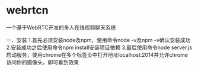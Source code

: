 webrtcn
=======

一个基于WebRTC开发的多人在线视频聊天系统

一、安装
1.首先必须安装node及npm，使用命令node -v及npm -v确认安装成功
2.安装成功之后使用命令npm install安装项目依赖
3.最后使用命令node server.js启动服务，使用chrome在多个标签页中打开地址localhost:2014并允许chrome访问你的摄像头，即可看到效果